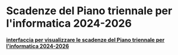 # Scadenze del Piano triennale per l'informatica 2024-2026

[**interfaccia per visualizzare le scadenze del Piano triennale per l'informatica 2024-2026**](https://uo-transizionedigitalecomunepalermo.github.io/scadenze-pianoinformatica-2024-2026)

